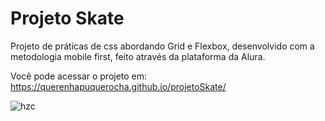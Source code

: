 # Projeto Skate 


Projeto de práticas de css abordando Grid e Flexbox, desenvolvido com a metodologia mobile first, feito através da plataforma da Alura.

Você pode acessar o projeto em: https://querenhapuquerocha.github.io/projetoSkate/


![hzc](https://user-images.githubusercontent.com/95857175/202557355-7fce0c4b-eaf7-4ba4-b310-212386d62b72.png#vitrinedev)

